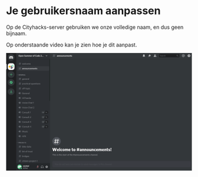 # Je gebruikersnaam aanpassen

Op de Cityhacks-server gebruiken we onze volledige naam, en dus geen bijnaam.

Op onderstaande video kan je zien hoe je dit aanpast. 

![](../../.gitbook/assets/set-name.gif)

